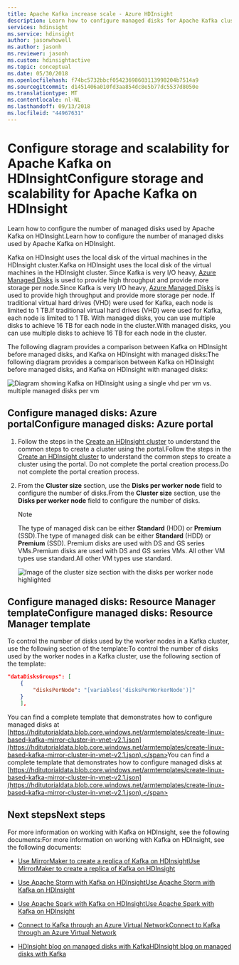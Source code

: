 ```yaml
---
title: Apache Kafka increase scale - Azure HDInsight
description: Learn how to configure managed disks for Apache Kafka cluster on Azure HDInsight to increase scalability.
services: hdinsight
ms.service: hdinsight
author: jasonwhowell
ms.author: jasonh
ms.reviewer: jasonh
ms.custom: hdinsightactive
ms.topic: conceptual
ms.date: 05/30/2018
ms.openlocfilehash: f74bc5732bbcf05423698603113998204b7514a9
ms.sourcegitcommit: d1451406a010fd3aa854dc8e5b77dc5537d8050e
ms.translationtype: MT
ms.contentlocale: nl-NL
ms.lasthandoff: 09/13/2018
ms.locfileid: "44967631"
---
```

# <a name="configure-storage-and-scalability-for-apache-kafka-on-hdinsight"></a><span data-ttu-id="86a0d-103">Configure storage and scalability for Apache Kafka on HDInsight</span><span class="sxs-lookup"><span data-stu-id="86a0d-103">Configure storage and scalability for Apache Kafka on HDInsight</span></span>

<span data-ttu-id="86a0d-104">Learn how to configure the number of managed disks used by Apache Kafka on HDInsight.</span><span class="sxs-lookup"><span data-stu-id="86a0d-104">Learn how to configure the number of managed disks used by Apache Kafka on HDInsight.</span></span>

<span data-ttu-id="86a0d-105">Kafka on HDInsight uses the local disk of the virtual machines in the HDInsight cluster.</span><span class="sxs-lookup"><span data-stu-id="86a0d-105">Kafka on HDInsight uses the local disk of the virtual machines in the HDInsight cluster.</span></span> <span data-ttu-id="86a0d-106">Since Kafka is very I/O heavy, [Azure Managed Disks](../../virtual-machines/windows/managed-disks-overview.md) is used to provide high throughput and provide more storage per node.</span><span class="sxs-lookup"><span data-stu-id="86a0d-106">Since Kafka is very I/O heavy, [Azure Managed Disks](../../virtual-machines/windows/managed-disks-overview.md) is used to provide high throughput and provide more storage per node.</span></span> <span data-ttu-id="86a0d-107">If traditional virtual hard drives (VHD) were used for Kafka, each node is limited to 1 TB.</span><span class="sxs-lookup"><span data-stu-id="86a0d-107">If traditional virtual hard drives (VHD) were used for Kafka, each node is limited to 1 TB.</span></span> <span data-ttu-id="86a0d-108">With managed disks, you can use multiple disks to achieve 16 TB for each node in the cluster.</span><span class="sxs-lookup"><span data-stu-id="86a0d-108">With managed disks, you can use multiple disks to achieve 16 TB for each node in the cluster.</span></span>

<span data-ttu-id="86a0d-109">The following diagram provides a comparison between Kafka on HDInsight before managed disks, and Kafka on HDInsight with managed disks:</span><span class="sxs-lookup"><span data-stu-id="86a0d-109">The following diagram provides a comparison between Kafka on HDInsight before managed disks, and Kafka on HDInsight with managed disks:</span></span>

![Diagram showing Kafka on HDInsight using a single vhd per vm vs. multiple managed disks per vm](./media/apache-kafka-scalability/kafka-with-managed-disks-architecture.png)

## <a name="configure-managed-disks-azure-portal"></a><span data-ttu-id="86a0d-111">Configure managed disks: Azure portal</span><span class="sxs-lookup"><span data-stu-id="86a0d-111">Configure managed disks: Azure portal</span></span>

1. <span data-ttu-id="86a0d-112">Follow the steps in the [Create an HDInsight cluster](../hdinsight-hadoop-create-linux-clusters-portal.md) to understand the common steps to create a cluster using the portal.</span><span class="sxs-lookup"><span data-stu-id="86a0d-112">Follow the steps in the [Create an HDInsight cluster](../hdinsight-hadoop-create-linux-clusters-portal.md) to understand the common steps to create a cluster using the portal.</span></span> <span data-ttu-id="86a0d-113">Do not complete the portal creation process.</span><span class="sxs-lookup"><span data-stu-id="86a0d-113">Do not complete the portal creation process.</span></span>

2. <span data-ttu-id="86a0d-114">From the __Cluster size__ section, use the __Disks per worker node__ field to configure the number of disks.</span><span class="sxs-lookup"><span data-stu-id="86a0d-114">From the __Cluster size__ section, use the __Disks per worker node__ field to configure the number of disks.</span></span>

    > [!NOTE]
    > <span data-ttu-id="86a0d-115">The type of managed disk can be either __Standard__ (HDD) or __Premium__ (SSD).</span><span class="sxs-lookup"><span data-stu-id="86a0d-115">The type of managed disk can be either __Standard__ (HDD) or __Premium__ (SSD).</span></span> <span data-ttu-id="86a0d-116">Premium disks are used with DS and GS series VMs.</span><span class="sxs-lookup"><span data-stu-id="86a0d-116">Premium disks are used with DS and GS series VMs.</span></span> <span data-ttu-id="86a0d-117">All other VM types use standard.</span><span class="sxs-lookup"><span data-stu-id="86a0d-117">All other VM types use standard.</span></span>

    ![Image of the cluster size section with the disks per worker node highlighted](./media/apache-kafka-scalability/set-managed-disks-portal.png)

## <a name="configure-managed-disks-resource-manager-template"></a><span data-ttu-id="86a0d-119">Configure managed disks: Resource Manager template</span><span class="sxs-lookup"><span data-stu-id="86a0d-119">Configure managed disks: Resource Manager template</span></span>

<span data-ttu-id="86a0d-120">To control the number of disks used by the worker nodes in a Kafka cluster, use the following section of the template:</span><span class="sxs-lookup"><span data-stu-id="86a0d-120">To control the number of disks used by the worker nodes in a Kafka cluster, use the following section of the template:</span></span>

```json
"dataDisksGroups": [
    {
        "disksPerNode": "[variables('disksPerWorkerNode')]"
    }
    ],
```

<span data-ttu-id="86a0d-121">You can find a complete template that demonstrates how to configure managed disks at [https://hditutorialdata.blob.core.windows.net/armtemplates/create-linux-based-kafka-mirror-cluster-in-vnet-v2.1.json](https://hditutorialdata.blob.core.windows.net/armtemplates/create-linux-based-kafka-mirror-cluster-in-vnet-v2.1.json).</span><span class="sxs-lookup"><span data-stu-id="86a0d-121">You can find a complete template that demonstrates how to configure managed disks at [https://hditutorialdata.blob.core.windows.net/armtemplates/create-linux-based-kafka-mirror-cluster-in-vnet-v2.1.json](https://hditutorialdata.blob.core.windows.net/armtemplates/create-linux-based-kafka-mirror-cluster-in-vnet-v2.1.json).</span></span>

## <a name="next-steps"></a><span data-ttu-id="86a0d-122">Next steps</span><span class="sxs-lookup"><span data-stu-id="86a0d-122">Next steps</span></span>

<span data-ttu-id="86a0d-123">For more information on working with Kafka on HDInsight, see the following documents:</span><span class="sxs-lookup"><span data-stu-id="86a0d-123">For more information on working with Kafka on HDInsight, see the following documents:</span></span>

* [<span data-ttu-id="86a0d-124">Use MirrorMaker to create a replica of Kafka on HDInsight</span><span class="sxs-lookup"><span data-stu-id="86a0d-124">Use MirrorMaker to create a replica of Kafka on HDInsight</span></span>](apache-kafka-mirroring.md)
* [<span data-ttu-id="86a0d-125">Use Apache Storm with Kafka on HDInsight</span><span class="sxs-lookup"><span data-stu-id="86a0d-125">Use Apache Storm with Kafka on HDInsight</span></span>](../hdinsight-apache-storm-with-kafka.md)
* [<span data-ttu-id="86a0d-126">Use Apache Spark with Kafka on HDInsight</span><span class="sxs-lookup"><span data-stu-id="86a0d-126">Use Apache Spark with Kafka on HDInsight</span></span>](../hdinsight-apache-spark-with-kafka.md)
* [<span data-ttu-id="86a0d-127">Connect to Kafka through an Azure Virtual Network</span><span class="sxs-lookup"><span data-stu-id="86a0d-127">Connect to Kafka through an Azure Virtual Network</span></span>](apache-kafka-connect-vpn-gateway.md)

* [<span data-ttu-id="86a0d-128">HDInsight blog on managed disks with Kafka</span><span class="sxs-lookup"><span data-stu-id="86a0d-128">HDInsight blog on managed disks with Kafka</span></span>](https://azure.microsoft.com/blog/announcing-public-preview-of-apache-kafka-on-hdinsight-with-azure-managed-disks/)
